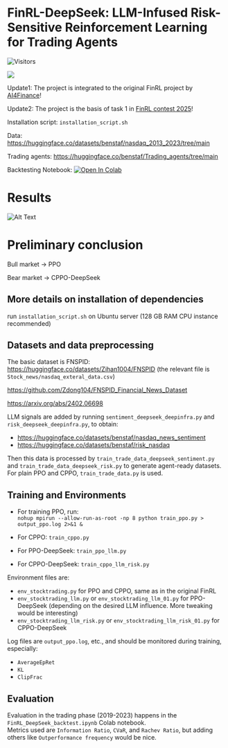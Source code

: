 # FinRL-DeepSeek: LLM-Infused Risk-Sensitive Reinforcement Learning for Trading Agents
![Visitors](https://api.visitorbadge.io/api/VisitorHit?user=AI4Finance-Foundation&repo=FinRL_DeepSeek&countColor=%23B17A)

[![](https://dcbadge.vercel.app/api/server/trsr8SXpW5)](https://discord.gg/trsr8SXpW5)


Update1: The project is integrated to the original FinRL project by [AI4Finance](https://github.com/AI4Finance-Foundation/FinRL_DeepSeek)!

Update2: The project is the basis of task 1 in [FinRL contest 2025](https://open-finance-lab.github.io/FinRL_Contest_2025/)!

Installation script: `installation_script.sh`

Data: https://huggingface.co/datasets/benstaf/nasdaq_2013_2023/tree/main

Trading agents: https://huggingface.co/benstaf/Trading_agents/tree/main

Backtesting Notebook: [![Open In Colab](https://colab.research.google.com/assets/colab-badge.svg)](https://colab.research.google.com/github/benstaf/FinRL_DeepSeek/blob/main/FinRL_DeepSeek_backtest.ipynb)

# Results

![Alt Text](https://github.com/benstaf/FinRL_DeepSeek/blob/main/IMG_20250207_175434_001.jpg)


# Preliminary conclusion

Bull market -> PPO

Bear market -> CPPO-DeepSeek



## More details on installation of dependencies 
run `installation_script.sh` on Ubuntu server (128 GB RAM CPU instance recommended)

## Datasets and data preprocessing 

The basic dataset is FNSPID:
https://huggingface.co/datasets/Zihan1004/FNSPID (the relevant file is `Stock_news/nasdaq_exteral_data.csv`)

https://github.com/Zdong104/FNSPID_Financial_News_Dataset

https://arxiv.org/abs/2402.06698

LLM signals are added by running `sentiment_deepseek_deepinfra.py` and `risk_deepseek_deepinfra.py`, to obtain:  
- https://huggingface.co/datasets/benstaf/nasdaq_news_sentiment
- https://huggingface.co/datasets/benstaf/risk_nasdaq

Then this data is processed by `train_trade_data_deepseek_sentiment.py` and `train_trade_data_deepseek_risk.py` to generate agent-ready datasets.  
For plain PPO and CPPO, `train_trade_data.py` is used.

## Training and Environments  
- For training PPO, run:  
  `nohup mpirun --allow-run-as-root -np 8 python train_ppo.py > output_ppo.log 2>&1 &`



- For CPPO: `train_cppo.py`  
- For PPO-DeepSeek: `train_ppo_llm.py`  
- For CPPO-DeepSeek: `train_cppo_llm_risk.py`  

Environment files are:  
- `env_stocktrading.py` for PPO and CPPO, same as in the original FinRL  
- `env_stocktrading_llm.py` or `env_stocktrading_llm_01.py` for PPO-DeepSeek (depending on the desired LLM influence. More tweaking would be interesting)  
- `env_stocktrading_llm_risk.py` or `env_stocktrading_llm_risk_01.py` for CPPO-DeepSeek  

Log files are `output_ppo.log`, etc., and should be monitored during training, especially:  
- `AverageEpRet`  
- `KL`  
- `ClipFrac`  

## Evaluation  
Evaluation in the trading phase (2019-2023) happens in the `FinRL_DeepSeek_backtest.ipynb` Colab notebook.  
Metrics used are `Information Ratio`, `CVaR`, and `Rachev Ratio`, but adding others like `Outperformance frequency` would be nice.
